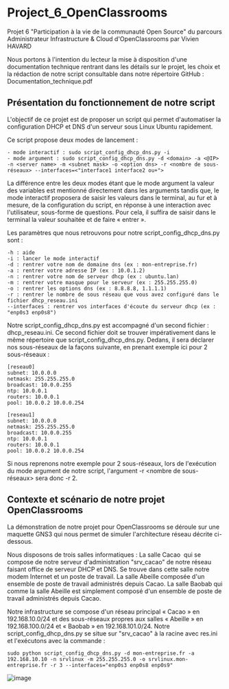 # Project_6_OpenClassrooms
Projet 6 "Participation à la vie de la communauté Open Source" du parcours Administrateur Infrastructure &amp; Cloud d'OpenClassrooms
par Vivien HAVARD

Nous portons à l'intention du lecteur la mise à disposition d'une documentation technique rentrant dans les détails sur le projet, les choix et la rédaction de notre script consultable dans notre répertoire GitHub : Documentation_technique.pdf

## Présentation du fonctionnement de notre script
L'objectif de ce projet est de proposer un script qui permet d'automatiser la configuration DHCP et DNS d'un serveur sous Linux Ubuntu rapidement.

Ce script propose deux modes de lancement :
```
- mode interactif : sudo script_config_dhcp_dns.py -i 
- mode argument : sudo script_config_dhcp_dns.py -d <domain> -a <@IP> -n <server name> -m <subnet mask> -o <option dns> -r <nombre de sous-réseaux> --interfaces=<"interface1 interface2 ou+"> 
```
La différence entre les deux modes étant que le mode argument la valeur des variables est mentionné directement dans les arguments tandis que, le mode interactif proposera de saisir les valeurs dans le terminal, au fur et à mesure, de la configuration du script, en réponse à une interaction avec l'utilisateur, sous-forme de questions. Pour cela, il suffira de saisir dans le terminal la valeur souhaitée et de faire « entrer ».

Les paramètres que nous retrouvons pour notre script_config_dhcp_dns.py sont :
```
-h : aide 
-i : lancer le mode interactif
-d : rentrer votre nom de domaine dns (ex : mon-entreprise.fr)
-a : rentrer votre adresse IP (ex : 10.0.1.2)
-n : rentrer votre nom de serveur dhcp (ex : ubuntu.lan)
-m : rentrer votre masque pour le serveur (ex : 255.255.255.0)
-o : rentrer les options dns (ex : 8.8.8.8, 1.1.1.1)
-r : rentrer le nombre de sous réseau que vous avez configuré dans le fichier dhcp_reseau.ini
--interfaces : rentrer vos interfaces d'écoute du serveur dhcp (ex : "enp0s3 enp0s8")
```
Notre script_config_dhcp_dns.py est accompagné d'un second fichier : dhcp_reseau.ini. Ce second fichier doit se trouver impérativement dans le même répertoire que script_config_dhcp_dns.py. Dedans, il sera déclarer nos sous-réseaux de la façons suivante, en prenant exemple ici pour 2 sous-réseaux :
```
[reseau0]
subnet: 10.0.0.0
netmask: 255.255.255.0
broadcast: 10.0.0.255
ntp: 10.0.0.1
routers: 10.0.0.1
pool: 10.0.0.2 10.0.0.254

[reseau1]
subnet: 10.0.0.0
netmask: 255.255.255.0
broadcast: 10.0.0.255
ntp: 10.0.0.1
routers: 10.0.0.1
pool: 10.0.0.2 10.0.0.254
```
Si nous reprenons notre exemple pour 2 sous-réseaux, lors de l'exécution du mode argument de notre script, l'argument -r <nombre de sous-réseaux> sera donc -r 2.
  
## Contexte et scénario de notre projet OpenClassrooms

La démonstration de notre projet pour OpenClassrooms se déroule sur une maquette GNS3 qui nous permet de simuler l'architecture réseau décrite ci-dessous.

Nous disposons de trois salles informatiques : 
La salle Cacao  qui se compose de notre serveur d'administration "srv_cacao" de notre réseau faisant office de serveur DHCP et DNS. Se trouve dans cette salle notre modem Internet et un poste de travail.
La salle Abeille composée d'un ensemble de poste de travail administrés depuis Cacao.
La salle Baobab qui comme la salle Abeille est simplement composé d'un ensemble de poste de travail administrés depuis Cacao.

Notre infrastructure se compose d'un réseau principal « Cacao » en 192.168.10.0/24 et des sous-réseaux propres aux salles « Abeille » en 192.168.100.0/24 et « Baobab » en 192.168.101.0/24. Notre script_config_dhcp_dns.py se situe sur "srv_cacao" à la racine avec res.ini et l'exécutons avec la commande :
```
sudo python script_config_dhcp_dns.py -d mon-entreprise.fr -a 192.168.10.10 -n srvlinux -m 255.255.255.0 -o srvlinux.mon-entreprise.fr -r 3 --interfaces="enp0s3 enp0s8 enp0s9"
```

![image](https://user-images.githubusercontent.com/72630371/140648992-7f93148b-fcbc-4f9c-9b35-9d27138ee03c.png)

